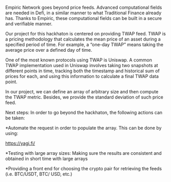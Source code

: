 Empiric Network goes beyond price feeds. Advanced computational fields are needed in Defi, in a similar manner to what Traditional Finance already has. Thanks to Empiric, these computational fields can be built in a secure and verifiable manner.

Our project for this hackhaton is centered on providing TWAP feed. TWAP is a pricing methodology that calculates the mean price of an asset during a specified period of time. For example, a “one-day TWAP” means taking the average price over a defined day of time.

One of the most known protocols using TWAP is Uniswap. A common TWAP implementation used in Uniswap involves taking two snapshots at different points in time, tracking both the timestamp and historical sum of prices for each, and using this information to calculate a final TWAP data point.

In our project, we can define an array of arbitrary size and then compute the TWAP metric. Besides, we provide the standard deviation of such price feed.

Next steps: In order to go beyond the hackhaton, the following actions can be taken:

*Automate the request in order to populate the array. This can be done by using:

https://yagi.fi/

*Testing with large array sizes: Making sure the results are consistent and obtained in short time with large arrays

*Providing a front end for choosing the crypto pair for retrieving the feeds (i.e. BTC/USDT, BTC/ USD, etc.)
